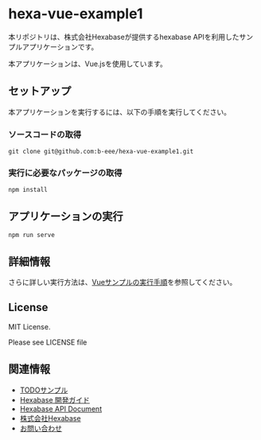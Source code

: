 # hexa-vue-example1
本リポジトリは、株式会社Hexabaseが提供するhexabase APIを利用したサンプルアプリケーションです。

本アプリケーションは、Vue.jsを使用しています。

## セットアップ
本アプリケーションを実行するには、以下の手順を実行してください。


### ソースコードの取得
```
git clone git@github.com:b-eee/hexa-vue-example1.git
```

### 実行に必要なパッケージの取得
```
npm install
```

## アプリケーションの実行
```
npm run serve
```


## 詳細情報

さらに詳しい実行方法は、[Vueサンプルの実行手順](https://github.com/b-eee/hexa-vue-example1/blob/develop/get_start.md)を参照してください。


## License

MIT License.

Please see LICENSE file


## 関連情報

- [TODOサンプル](https://b-eee.github.io/development_guide/docs/example/todo_simple)
- [Hexabase 開発ガイド](https://b-eee.github.io/development_guide/)
- [Hexabase API Document](https://b-eee.github.io/linker-api-doc/)
- [株式会社Hexabase](https://www.hexabase.com/)
- [お問い合わせ](https://www.hexabase.com/contact-us/)




